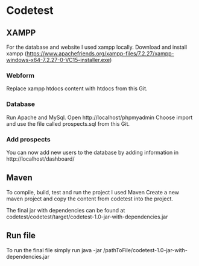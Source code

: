 # Codetest

## XAMPP
For the database and website I used xampp locally.
Download and install xampp (https://www.apachefriends.org/xampp-files/7.2.27/xampp-windows-x64-7.2.27-0-VC15-installer.exe)

### Webform
Replace xampp htdocs content with htdocs from this Git.

### Database
Run Apache and MySql.
Open http://localhost/phpmyadmin
Choose import and use the file called prospects.sql from this Git.

### Add prospects
You can now add new users to the database by adding information in
http://localhost/dashboard/

## Maven
To compile, build, test and run the project I used Maven
Create a new maven project and copy the content from codetest into the project.

The final jar with dependencies can be found at codetest/codetest/target/codetest-1.0-jar-with-dependencies.jar

## Run file 
To run the final file simply run java -jar /pathToFile/codetest-1.0-jar-with-dependencies.jar
